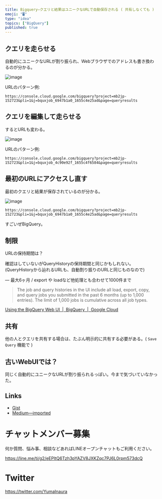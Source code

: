 ```yaml
---
title: Bigquery—クエリと結果はユニークなURLで自動保存される ( 共有しなくても )
emoji: "🖥"
type: "idea"
topics: ["BigQuery"]
published: true
---
```


## クエリを走らせる

自動的にユニークなURLが割り振られ、Webブラウザでのアドレスも書き換わるのが分かる。

![image](https://user-images.githubusercontent.com/13635059/44381220-421a8f80-a54a-11e8-9ba4-d1a53aa5c774.png)


URLのパターン例:

`https://console.cloud.google.com/bigquery?project=mb2jp-152723&pli=1&j=bquxjob_6947b1a0_1655c4e25ad&page=queryresults`

## クエリを編集して走らせる

するとURLも変わる。

![image](https://user-images.githubusercontent.com/13635059/44381226-49419d80-a54a-11e8-978b-49a5da0f2612.png)

URLのパターン例:

`https://console.cloud.google.com/bigquery?project=mb2jp-152723&pli=1&j=bquxjob_4c90e92f_1655c4f6584&page=queryresults`

## 最初のURLにアクセスし直す

最初のクエリと結果が保存されているのが分かる。

![image](https://user-images.githubusercontent.com/13635059/44381220-421a8f80-a54a-11e8-9ba4-d1a53aa5c774.png)

`https://console.cloud.google.com/bigquery?project=mb2jp-152723&pli=1&j=bquxjob_6947b1a0_1655c4e25ad&page=queryresults`

すごいぜBigQuery。

## 制限

URLの保持期間は？

確認はしていないがQueryHistoryの保持期間と同じかもしれない。
(QueryHistoryから辿れるURLも、自動割り振りのURLと同じものなので)

— 最大6ヶ月 / export や loadなど他処理とも合わせて1000件まで

>The job and query histories in the UI include all load, export, copy, and query jobs you submitted in the past 6 months (up to 1,000 entries). The limit of 1,000 jobs is cumulative across all job types.

[Using the BigQuery Web UI  |  BigQuery  |  Google Cloud](https://cloud.google.com/bigquery/docs/bigquery-web-ui#viewing_job_and_query_history)

## 共有

他の人とクエリを共有する場合は、たぶん明示的に共有する必要がある。( `Save Query` 機能で )



## 古いWebUIでは？

同じく自動的にユニークなURLが割り振られるっぽい。今まで気づいていなかった。

## Links

- [Gist](https://gist.github.com/YumaInaura/8cafb1a3542accaaf9813786495623d4)
- [Medium—imported](https://medium.com/supersonic-generation/bigquery-save-query-and-result-with-unique-url-by-automatic-without-specific-sharing-aa63b4ee8708)








<!-- Update From Qiita API -->

# チャットメンバー募集


何か質問、悩み事、相談などあればLINEオープンチャットもご利用ください。

https://line.me/ti/g2/eEPltQ6Tzh3pYAZV8JXKZqc7PJ6L0rpm573dcQ





# Twitter


https://twitter.com/YumaInaura


<!-- Update From Qiita API -->


